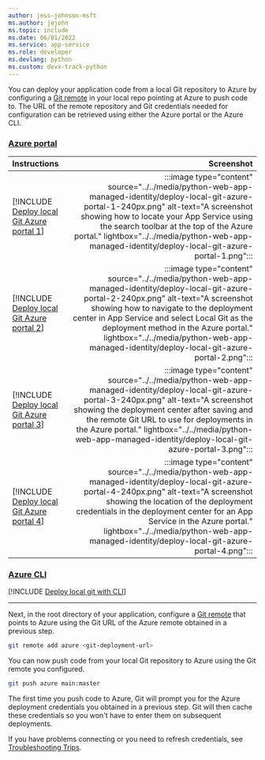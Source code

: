 ```yaml
---
author: jess-johnson-msft
ms.author: jejohn
ms.topic: include
ms.date: 06/01/2022
ms.service: app-service
ms.role: developer
ms.devlang: python
ms.custom: devx-track-python
---
```


You can deploy your application code from a local Git repository to Azure by configuring a [Git remote](https://git-scm.com/book/en/v2/Git-Basics-Working-with-Remotes) in your local repo pointing at Azure to push code to. The URL of the remote repository and Git credentials needed for configuration can be retrieved using either the Azure portal or the Azure CLI.

### [Azure portal](#tab/deploy-instructions-azportal)

| Instructions    | Screenshot |
|:----------------|-----------:|
| [!INCLUDE [Deploy local Git Azure portal 1](<./deploy-local-git-azure-portal-1.md>)] | :::image type="content" source="../../media/python-web-app-managed-identity/deploy-local-git-azure-portal-1-240px.png" alt-text="A screenshot showing how to locate your App Service using the search toolbar at the top of the Azure portal." lightbox="../../media/python-web-app-managed-identity/deploy-local-git-azure-portal-1.png"::: |
| [!INCLUDE [Deploy local Git Azure portal 2](<./deploy-local-git-azure-portal-2.md>)] | :::image type="content" source="../../media/python-web-app-managed-identity/deploy-local-git-azure-portal-2-240px.png" alt-text="A screenshot showing how to navigate to the deployment center in App Service and select Local Git as the deployment method in the Azure portal." lightbox="../../media/python-web-app-managed-identity/deploy-local-git-azure-portal-2.png"::: |
| [!INCLUDE [Deploy local Git Azure portal 3](<./deploy-local-git-azure-portal-3.md>)] | :::image type="content" source="../../media/python-web-app-managed-identity/deploy-local-git-azure-portal-3-240px.png" alt-text="A screenshot showing the deployment center after saving and the remote Git URL to use for deployments in the Azure portal." lightbox="../../media/python-web-app-managed-identity/deploy-local-git-azure-portal-3.png"::: |
| [!INCLUDE [Deploy local Git Azure portal 4](<./deploy-local-git-azure-portal-4.md>)] | :::image type="content" source="../../media/python-web-app-managed-identity/deploy-local-git-azure-portal-4-240px.png" alt-text="A screenshot showing the location of the deployment credentials in the deployment center for an App Service in the Azure portal." lightbox="../../media/python-web-app-managed-identity/deploy-local-git-azure-portal-4.png"::: |

### [Azure CLI](#tab/deploy-instructions-azcli)

[!INCLUDE [Deploy local git with CLI](<./deploy-local-git-cli.md>)]

---

Next, in the root directory of your application, configure a [Git remote](https://git-scm.com/book/en/v2/Git-Basics-Working-with-Remotes) that points to Azure using the Git URL of the Azure remote obtained in a previous step.

```bash
git remote add azure <git-deployment-url>
```

You can now push code from your local Git repository to Azure using the Git remote you configured.

```bash
git push azure main:master
```

The first time you push code to Azure, Git will prompt you for the Azure deployment credentials you obtained in a previous step. Git will then cache these credentials so you won't have to enter them on subsequent deployments.

If you have problems connecting or you need to refresh credentials, see [Troubleshooting Trips](#6-troubleshooting-tips).
